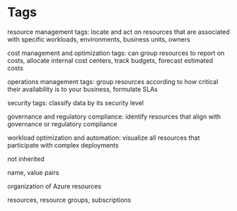 # Tags

resource management tags: locate and act on resources that are associated with specific workloads, environments, business units, owners

cost management and optimization tags: can group resources to report on costs, allocate internal cost centers, track budgets, forecast estimated costs

operations management tags: group resources according to how critical their availability is to your business, formulate SLAs

security tags: classify data by its security level

governance and regulatory compliance: identify resources that align with governance or regulatory compliance

workload optimization and automation: visualize all resources that participate with complex deployments

not inherited

name, value pairs

organization of Azure resources

resources, resource groups, subscriptions
